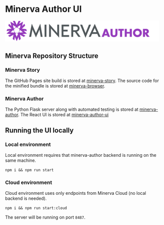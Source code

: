 # Minerva Author UI

<img width="500px" src="./static/images/Minerva-Author_HorizLogo_RGB.svg" />
          
## Minerva Repository Structure

### Minerva Story
The GitHub Pages site build is stored at [minerva-story](https://github.com/labsyspharm/minerva-story). The source code for the minified bundle is stored at [minerva-browser](https://github.com/labsyspharm/minerva-browser).

### Minerva Author
The Python Flask server along with automated testing is stored at [minerva-author](https://github.com/labsyspharm/minerva-author). The React UI is stored at [minerva-author-ui](https://github.com/labsyspharm/minerva-author-ui)

## Running the UI locally

### Local environment
Local environment requires that minerva-author backend is running on the same machine.
```
npm i && npm run start
```
### Cloud environment
Cloud environment uses only endpoints from Minerva Cloud (no local backend is needed).
```
npm i && npm run start:cloud
```

The server will be running on port `8487`.
